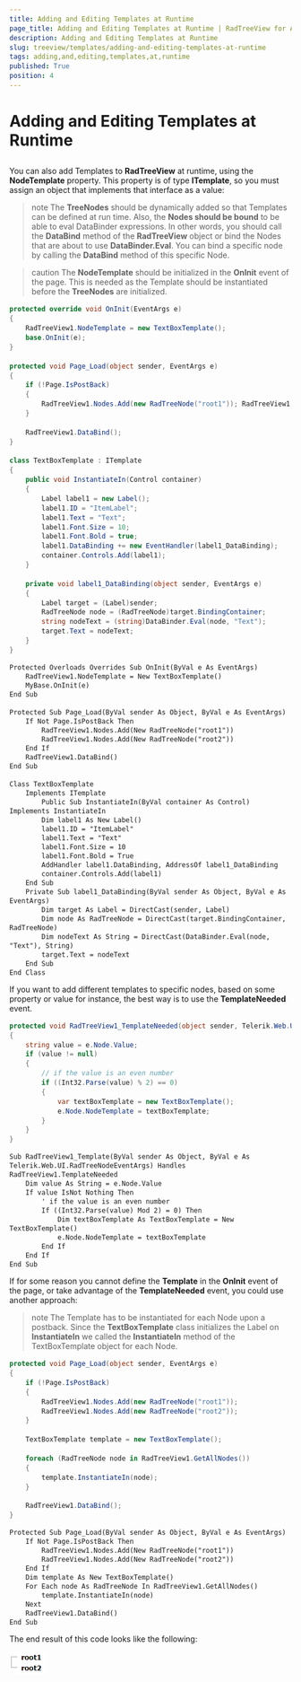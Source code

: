 ```yaml
---
title: Adding and Editing Templates at Runtime
page_title: Adding and Editing Templates at Runtime | RadTreeView for ASP.NET AJAX Documentation
description: Adding and Editing Templates at Runtime
slug: treeview/templates/adding-and-editing-templates-at-runtime
tags: adding,and,editing,templates,at,runtime
published: True
position: 4
---
```


# Adding and Editing Templates at Runtime



## 

You can also add Templates to **RadTreeView** at runtime, using the **NodeTemplate** property. This property is of type **ITemplate**, so you must assign an object that implements that interface as a value:

>note The **TreeNodes** should be dynamically added so that Templates can be defined at run time.
>Also, the **Nodes should be bound** to be able to eval DataBinder expressions. In other words, you should call the **DataBind** method of the **RadTreeView** object or bind the Nodes that are about to use **DataBinder.Eval**. You can bind a specific node by calling the **DataBind** method of this specific Node.
>


>caution The **NodeTemplate** should be initialized in the **OnInit** event of the page. This is needed as the Template should be instantiated before the **TreeNodes** are initialized.
>




````C#
protected override void OnInit(EventArgs e)
{
    RadTreeView1.NodeTemplate = new TextBoxTemplate();
    base.OnInit(e);
}

protected void Page_Load(object sender, EventArgs e)
{
    if (!Page.IsPostBack)
    {
        RadTreeView1.Nodes.Add(new RadTreeNode("root1")); RadTreeView1.Nodes.Add(new RadTreeNode("root2"));
    }

    RadTreeView1.DataBind();
}

class TextBoxTemplate : ITemplate
{
    public void InstantiateIn(Control container)
    {
        Label label1 = new Label();
        label1.ID = "ItemLabel";
        label1.Text = "Text";
        label1.Font.Size = 10;
        label1.Font.Bold = true;
        label1.DataBinding += new EventHandler(label1_DataBinding);
        container.Controls.Add(label1);
    }

    private void label1_DataBinding(object sender, EventArgs e)
    {
        Label target = (Label)sender;
        RadTreeNode node = (RadTreeNode)target.BindingContainer;
        string nodeText = (string)DataBinder.Eval(node, "Text");
        target.Text = nodeText;
    }
}
````
````VB.NET
Protected Overloads Overrides Sub OnInit(ByVal e As EventArgs)
    RadTreeView1.NodeTemplate = New TextBoxTemplate()
    MyBase.OnInit(e)
End Sub

Protected Sub Page_Load(ByVal sender As Object, ByVal e As EventArgs)
    If Not Page.IsPostBack Then
        RadTreeView1.Nodes.Add(New RadTreeNode("root1"))
        RadTreeView1.Nodes.Add(New RadTreeNode("root2"))
    End If
    RadTreeView1.DataBind()
End Sub

Class TextBoxTemplate
    Implements ITemplate
        Public Sub InstantiateIn(ByVal container As Control) Implements InstantiateIn
        Dim label1 As New Label()
        label1.ID = "ItemLabel"
        label1.Text = "Text"
        label1.Font.Size = 10
        label1.Font.Bold = True
        AddHandler label1.DataBinding, AddressOf label1_DataBinding
        container.Controls.Add(label1)
    End Sub
    Private Sub label1_DataBinding(ByVal sender As Object, ByVal e As EventArgs)
        Dim target As Label = DirectCast(sender, Label)
        Dim node As RadTreeNode = DirectCast(target.BindingContainer, RadTreeNode)
        Dim nodeText As String = DirectCast(DataBinder.Eval(node, "Text"), String)
        target.Text = nodeText
    End Sub
End Class
````


If you want to add different templates to specific nodes, based on some property or value for instance, the best way is to use the **TemplateNeeded** event.



````C#
protected void RadTreeView1_TemplateNeeded(object sender, Telerik.Web.UI.RadTreeNodeEventArgs e)
{
    string value = e.Node.Value;
    if (value != null)
    {
        // if the value is an even number
        if ((Int32.Parse(value) % 2) == 0)
        {
            var textBoxTemplate = new TextBoxTemplate();
            e.Node.NodeTemplate = textBoxTemplate;
        }
    }
}	
````
````VB.NET
Sub RadTreeView1_Template(ByVal sender As Object, ByVal e As Telerik.Web.UI.RadTreeNodeEventArgs) Handles RadTreeView1.TemplateNeeded
    Dim value As String = e.Node.Value
    If value IsNot Nothing Then
        ' if the value is an even number
        If ((Int32.Parse(value) Mod 2) = 0) Then
            Dim textBoxTemplate As TextBoxTemplate = New TextBoxTemplate()
            e.Node.NodeTemplate = textBoxTemplate
        End If
    End If
End Sub
````


If for some reason you cannot define the **Template** in the **OnInit** event of the page, or take advantage of the **TemplateNeeded** event, you could use another approach:

>note The Template has to be instantiated for each Node upon a postback. Since the **TextBoxTemplate** class initializes the Label on **InstantiateIn** we called the **InstantiateIn** method of the TextBoxTemplate object for each Node.
>




````C#
protected void Page_Load(object sender, EventArgs e)
{
    if (!Page.IsPostBack)
    {
        RadTreeView1.Nodes.Add(new RadTreeNode("root1"));
        RadTreeView1.Nodes.Add(new RadTreeNode("root2"));
    }

    TextBoxTemplate template = new TextBoxTemplate();

    foreach (RadTreeNode node in RadTreeView1.GetAllNodes())
    {
        template.InstantiateIn(node);
    }

    RadTreeView1.DataBind();
}
````
````VB.NET
Protected Sub Page_Load(ByVal sender As Object, ByVal e As EventArgs)
    If Not Page.IsPostBack Then
        RadTreeView1.Nodes.Add(New RadTreeNode("root1"))
        RadTreeView1.Nodes.Add(New RadTreeNode("root2"))
    End If
    Dim template As New TextBoxTemplate()
    For Each node As RadTreeNode In RadTreeView1.GetAllNodes()
        template.InstantiateIn(node)
    Next
    RadTreeView1.DataBind()
End Sub
````


The end result of this code looks like the following:

![RadTreeView Dynamical Template](images/treeview_dynamicaltemplates.gif)
